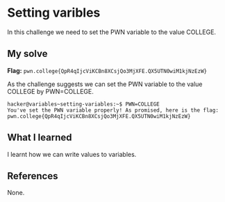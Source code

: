 # Setting varibles

In this challenge we need to set the PWN variable to the value COLLEGE.

## My solve
**Flag:** `pwn.college{QpR4qIjcViKCBn8XCsjQo3MjXFE.QX5UTN0wiM1kjNzEzW}`

As the challenge suggests we can set the PWN variable to the value COLLEGE by PWN=COLLEGE.

```
hacker@variables~setting-variables:~$ PWN=COLLEGE
You've set the PWN variable properly! As promised, here is the flag:
pwn.college{QpR4qIjcViKCBn8XCsjQo3MjXFE.QX5UTN0wiM1kjNzEzW}
```

## What I learned

I learnt how we can write values to variables.

## References 
None.
